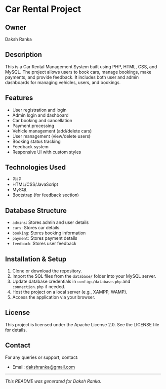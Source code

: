 # Car Rental Project

## Owner
Daksh Ranka

## Description
This is a Car Rental Management System built using PHP, HTML, CSS, and MySQL. The project allows users to book cars, manage bookings, make payments, and provide feedback. It includes both user and admin dashboards for managing vehicles, users, and bookings.

## Features
- User registration and login
- Admin login and dashboard
- Car booking and cancellation
- Payment processing
- Vehicle management (add/delete cars)
- User management (view/delete users)
- Booking status tracking
- Feedback system
- Responsive UI with custom styles

## Technologies Used
- PHP
- HTML/CSS/JavaScript
- MySQL
- Bootstrap (for feedback section)

## Database Structure
- `admins`: Stores admin and user details
- `cars`: Stores car details
- `booking`: Stores booking information
- `payment`: Stores payment details
- `feedback`: Stores user feedback

## Installation & Setup
1. Clone or download the repository.
2. Import the SQL files from the `database/` folder into your MySQL server.
3. Update database credentials in `configs/database.php` and `connection.php` if needed.
4. Host the project on a local server (e.g., XAMPP, WAMP).
5. Access the application via your browser.

## License
This project is licensed under the Apache License 2.0. See the LICENSE file for details.

## Contact
For any queries or support, contact:
- Email: dakshranka@gmail.com

---
*This README was generated for Daksh Ranka.*
